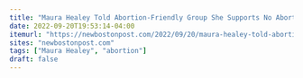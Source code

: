 ```yaml
---
title: "Maura Healey Told Abortion-Friendly Group She Supports No Abortion Restrictions"
date: 2022-09-20T19:53:14-04:00
itemurl: "https://newbostonpost.com/2022/09/20/maura-healey-told-abortion-friendly-group-she-supports-no-abortion-restrictions/"
sites: "newbostonpost.com"
tags: ["Maura Healey", "abortion"]
draft: false
---
```


